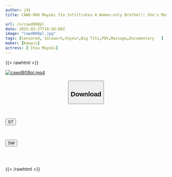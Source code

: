 ```yaml
---
author: j91
title: CAWD-808 Mayuki Ito Infiltrates A Women-only Brothel!! She's Mesmerized By The Amazing Fingering Technique That Specializes In Satisfying Women. Even Though It's Not Allowed To Have Sex, She Can't Help But Do It In This Private Hidden Camera Video.

url: /v/cawd808pl
date: 2025-03-27T16:50:00Z
image: "cawd808pl.jpg"
tags: [Censored, Solowork,Voyeur,Big Tits,POV,Massage,Documentary	]
maker: [Kawaii]
actress: [ Itou Mayuki]
---
```



{{< rawhtml >}}

<div class="video" data-videoid="olDPA6yBXVUJwW2">
    <a href="javascript:;">
        <img src="/v/cawd808pl/cawd808pl.jpg" width="WIDTH" height="HEIGHT" alt="cawd808pl.mp4" loading="lazy">
    </a>
</div>

<script type="text/javascript" src="https://j91.asia/asset/on-demand-st.js"></script>

<br>
  <link rel="stylesheet" href="https://j91.asia/asset/bs5.css">
  
  <center>
  <button class="btn btn-primary" type="button" data-bs-toggle="collapse" data-bs-target=".multi-collapse" aria-expanded="false" aria-controls="multiCollapseExample1 multiCollapseExample2"><h2>Download</h2></button></center>
</p>
<div class="row">
  <div class="col">
    <div class="collapse multi-collapse" id="multiCollapseExample1">
      <div class="card card-body">
	      	      <br>
<div class="buttons">  
<p><a href="/v/cawd808pl/st.html" target="_blank"><button class="btn-hover color-3"><i class="fa fa-download"></i> ST</button></a></p></div>
    </div>
  </div>
</div>
  <div class="col">
    <div class="collapse multi-collapse" id="multiCollapseExample2">
      <div class="card card-body">
	      <br>
<div class="buttons">
<p><a href="/v/cawd808pl/sw.html" target="_blank"><button class="btn-hover color-2"><i class="fa fa-download"></i> SW</button></a></p></div>
<br><br>
      </div>
    </div>
  </div>
</div>

{{< /rawhtml >}}